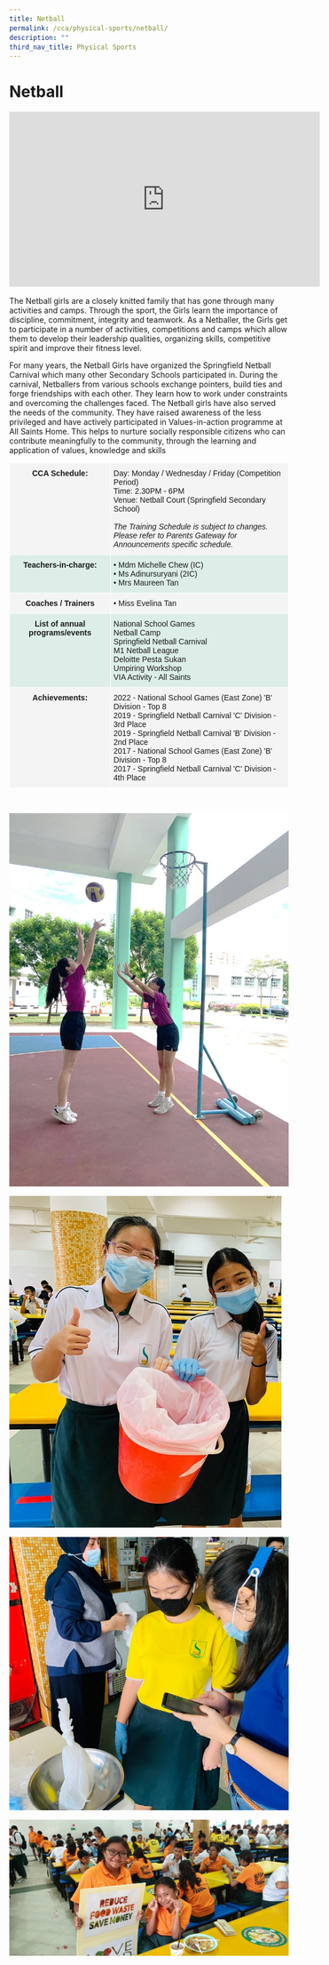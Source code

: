 ```yaml
---
title: Netball
permalink: /cca/physical-sports/netball/
description: ""
third_nav_title: Physical Sports
---
```

# **Netball**



<iframe width="560" height="315" src="https://www.youtube.com/embed/8WrOlfnOW-U" title="YouTube video player" frameborder="0" allow="accelerometer; autoplay; clipboard-write; encrypted-media; gyroscope; picture-in-picture" allowfullscreen></iframe>

The Netball girls are a closely knitted family that has gone through many activities and camps. Through the sport, the Girls learn the importance of discipline, commitment, integrity and teamwork. As a Netballer, the Girls get to participate in a number of activities, competitions and camps which allow them to develop their leadership qualities, organizing skills, competitive spirit and improve their fitness level.

For many years, the Netball Girls have organized the Springfield Netball Carnival which many other Secondary Schools participated in. During the carnival, Netballers from various schools exchange pointers, build ties and forge friendships with each other. They learn how to work under constraints and overcoming the challenges faced.
The Netball girls have also served the needs of the community. They have raised awareness of the less privileged and have actively participated in Values-in-action programme at All Saints Home. This helps to nurture socially responsible citizens who can contribute meaningfully to the community, through the learning and application of values, knowledge and skills


<table style="border-collapse:collapse;border-spacing:0" class="tg"><thead><tr><th style="background-color:#f4f4f4;border-color:#ffffff;border-style:solid;border-width:1px;font-family:Arial, sans-serif;font-size:14px;font-weight:bold;overflow:hidden;padding:10px 5px;text-align:center;vertical-align:top;word-break:normal">CCA Schedule:<br></th><th style="background-color:#f4f4f4;border-color:#ffffff;border-style:solid;border-width:1px;font-family:Arial, sans-serif;font-size:14px;font-weight:normal;overflow:hidden;padding:10px 5px;text-align:left;vertical-align:top;word-break:normal">Day: Monday / Wednesday / Friday (Competition Period)<br>Time: 2.30PM - 6PM<br>Venue: Netball Court (Springfield Secondary School)<br><br><span style="font-style:italic">The Training Schedule is subject to changes. </span><br><span style="font-style:italic">Please refer to Parents Gateway for Announcements specific schedule.</span></th></tr></thead><tbody><tr><td style="background-color:#DDEEE9;border-color:#ffffff;border-style:solid;border-width:1px;font-family:Arial, sans-serif;font-size:14px;font-weight:bold;overflow:hidden;padding:10px 5px;text-align:center;vertical-align:top;word-break:normal">Teachers-in-charge: </td><td style="background-color:#DDEEE9;border-color:#ffffff;border-style:solid;border-width:1px;font-family:Arial, sans-serif;font-size:14px;overflow:hidden;padding:10px 5px;text-align:left;vertical-align:top;word-break:normal">• Mdm Michelle Chew (IC)<br>• Ms Adinursuryani (2IC)<br>• Mrs Maureen Tan<br></td></tr><tr><td style="background-color:#F4F4F4;border-color:#ffffff;border-style:solid;border-width:1px;font-family:Arial, sans-serif;font-size:14px;font-weight:bold;overflow:hidden;padding:10px 5px;text-align:center;vertical-align:top;word-break:normal">Coaches / Trainers</td><td style="background-color:#F4F4F4;border-color:#ffffff;border-style:solid;border-width:1px;font-family:Arial, sans-serif;font-size:14px;overflow:hidden;padding:10px 5px;text-align:left;vertical-align:top;word-break:normal">• Miss Evelina Tan</td></tr><tr><td style="background-color:#DDEEE9;border-color:#ffffff;border-style:solid;border-width:1px;font-family:Arial, sans-serif;font-size:14px;font-weight:bold;overflow:hidden;padding:10px 5px;text-align:center;vertical-align:top;word-break:normal">List of annual programs/events</td><td style="background-color:#DDEEE9;border-color:#ffffff;border-style:solid;border-width:1px;font-family:Arial, sans-serif;font-size:14px;overflow:hidden;padding:10px 5px;text-align:left;vertical-align:top;word-break:normal">National School Games<br>Netball Camp<br>Springfield Netball Carnival<br>M1 Netball League<br>Deloitte Pesta Sukan<br>Umpiring Workshop<br>VIA Activity - All Saints</td></tr><tr><td style="background-color:#F4F4F4;border-color:#ffffff;border-style:solid;border-width:1px;font-family:Arial, sans-serif;font-size:14px;font-weight:bold;overflow:hidden;padding:10px 5px;text-align:center;vertical-align:top;word-break:normal">Achievements:</td><td style="background-color:#F4F4F4;border-color:#ffffff;border-style:solid;border-width:1px;font-family:Arial, sans-serif;font-size:14px;overflow:hidden;padding:10px 5px;text-align:left;vertical-align:top;word-break:normal">2022 - National School Games (East Zone) 'B' Division - Top 8 <br>2019 - Springfield Netball Carnival 'C' Division - 3rd Place<br>2019 - Springfield Netball Carnival 'B' Division - 2nd Place<br>2017 - National School Games (East Zone) 'B' Division - Top 8<br>2017 - Springfield Netball Carnival 'C' Division - 4th Place</td></tr></tbody></table>

<br>


![](/images/Pic%201.jpg)

![](/images/Pic%204.jpg)

![](/images/Pic%203.jpg)

![](/images/Netball%201.jpg)